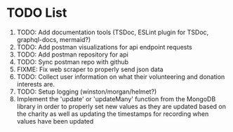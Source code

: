 # TODO List

1. TODO: Add documentation tools (TSDoc, ESLint plugin for TSDoc, graphql-docs, mermaid?)
2. TODO: Add postman visualizations for api endpoint requests
3. TODO: Add postman repository for api
4. TODO: Sync postman repo with github
5. FIXME: Fix web scraper to properly send json data
6. TODO: Collect user information on what their volunteering and donation interests are.
7. TODO: Setup logging (winston/morgan/helmet?)
8. Implement the 'update' or 'updateMany' function from the MongoDB library in order to properly set new values as they are updated based on the charity as well as updating the timestamps for recording when values have been updated
